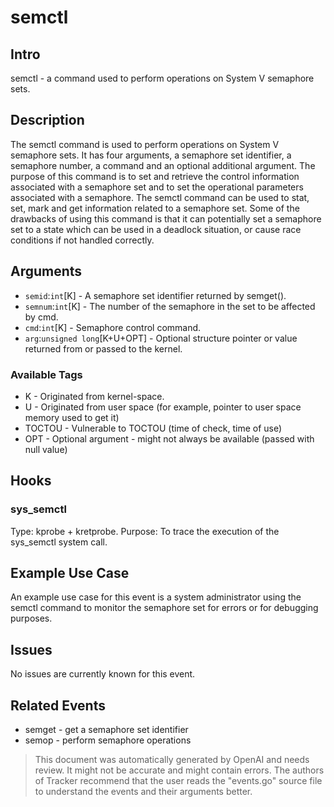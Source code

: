 
# semctl

## Intro
semctl - a command used to perform operations on System V semaphore sets. 

## Description
The semctl command is used to perform operations on System V semaphore sets. It has four arguments, a semaphore set identifier, a semaphore number, a command and an optional additional argument. The purpose of this command is to set and retrieve the control information associated with a semaphore set and to set the operational parameters associated with a semaphore. The semctl command can be used to stat, set, mark and get information related to a semaphore set. Some of the drawbacks of using this command is that it can potentially set a semaphore set to a state which can be used in a deadlock situation, or cause race conditions if not handled correctly.

## Arguments
* `semid`:`int`[K] - A semaphore set identifier returned by semget().
* `semnum`:`int`[K] - The number of the semaphore in the set to be affected by cmd.
* `cmd`:`int`[K] - Semaphore control command.
* `arg`:`unsigned long`[K+U+OPT] - Optional structure pointer or value returned from or passed to the kernel.

### Available Tags
* K - Originated from kernel-space.
* U - Originated from user space (for example, pointer to user space memory used to get it)
* TOCTOU - Vulnerable to TOCTOU (time of check, time of use)
* OPT - Optional argument - might not always be available (passed with null value)

## Hooks
### sys_semctl
Type: kprobe + kretprobe.
Purpose: To trace the execution of the sys_semctl system call. 

## Example Use Case
An example use case for this event is a system administrator using the semctl command to monitor the semaphore set for errors or for debugging purposes.

## Issues
No issues are currently known for this event.

## Related Events
* semget - get a semaphore set identifier
* semop - perform semaphore operations

> This document was automatically generated by OpenAI and needs review. It might
> not be accurate and might contain errors. The authors of Tracker recommend that
> the user reads the "events.go" source file to understand the events and their
> arguments better.
